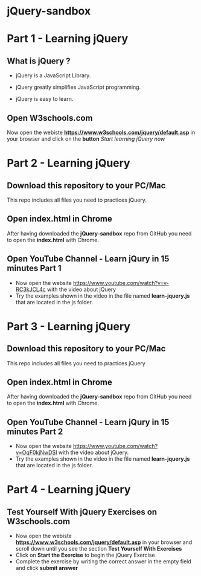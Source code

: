 # jQuery-sandbox

# Part 1 - Learning jQuery

## What is jQuery ?
- jQuery is a JavaScript Library.

- jQuery greatly simplifies JavaScript programming.

- jQuery is easy to learn.


## Open W3schools.com
Now open the webiste **https://www.w3schools.com/jquery/default.asp** in your browser and click on the **button** *Start learning jQuery now*




# Part 2 - Learning jQuery

## Download this repository to your PC/Mac
This repo includes all files you need to practices jQuery.

## Open index.html in Chrome
After having downloaded the **jQuery-sandbox** repo from GitHub you need to open the **index.html** with Chrome.

## Open YouTube Channel - Learn jQury in 15 minutes Part 1
- Now open the website https://www.youtube.com/watch?v=v-RC3kJCL4c with the video about jQuery
- Try the examples shown in the video in the file named **learn-jquery.js** that are located in the js folder. 


# Part 3 - Learning jQuery

## Download this repository to your PC/Mac
This repo includes all files you need to practices jQuery

## Open index.html in Chrome
After having downloaded the **jQuery-sandbox** repo from GitHub you need to open the **index.html** with Chrome.

## Open YouTube Channel - Learn jQury in 15 minutes Part 2
- Now open the website https://www.youtube.com/watch?v=OqF0kjNwDSI with the video about jQuery.
- Try the examples shown in the video in the file named **learn-jquery.js** that are located in the js folder. 


# Part 4 - Learning jQuery

## Test Yourself With jQuery Exercises on W3schools.com
- Now open the webiste **https://www.w3schools.com/jquery/default.asp** in your browser and scroll down until you see the section **Test Yourself With Exercises**
- Click on **Start the Exercise** to begin the jQuery Exercise
- Complete the exercise by writing the correct answer in the empty field and click **submit answer** 
